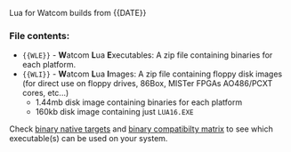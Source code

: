 Lua for Watcom builds from {{DATE}}

### File contents:

- `{{WLE}}` - **W**atcom **L**ua **E**xecutables: A zip file containing binaries for each platform.
- `{{WLI}}` - **W**atcom **L**ua **I**mages: A zip file containing floppy disk images
  (for direct use on floppy drives, 86Box, MISTer FPGAs AO486/PCXT cores, etc...)
    - 1.44mb disk image containing binaries for each platform
    - 160kb disk image containing just `LUA16.EXE`

Check [binary native targets](https://github.com/Lethja/lua-watcom#binary-native-targets) and [binary compatibilty matrix](https://github.com/Lethja/lua-watcom#binary-compatibility-matrix) to see which executable(s) can be used on your system.